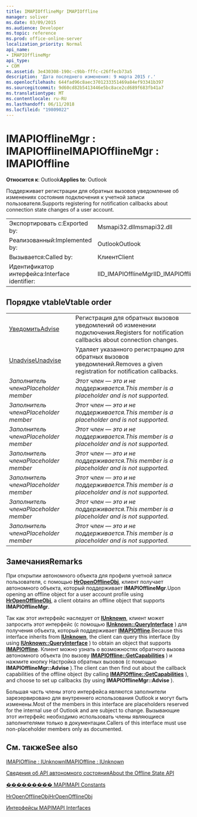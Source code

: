 ```yaml
---
title: IMAPIOfflineMgr IMAPIOffline
manager: soliver
ms.date: 03/09/2015
ms.audience: Developer
ms.topic: reference
ms.prod: office-online-server
localization_priority: Normal
api_name:
- IMAPIOfflineMgr
api_type:
- COM
ms.assetid: 3e430308-190c-c9bb-fffc-c26ffecb73a5
description: 'Дата последнего изменения: 9 марта 2015 г.'
ms.openlocfilehash: 644fad96c8aec3701233351469a84ef93341b397
ms.sourcegitcommit: 9d60cd82b5413446e5bc8ace2cd689f683fb41a7
ms.translationtype: MT
ms.contentlocale: ru-RU
ms.lasthandoff: 06/11/2018
ms.locfileid: "19809022"
---
```

# <a name="imapiofflinemgr--imapioffline"></a><span data-ttu-id="78780-103">IMAPIOfflineMgr : IMAPIOffline</span><span class="sxs-lookup"><span data-stu-id="78780-103">IMAPIOfflineMgr : IMAPIOffline</span></span>

  
  
<span data-ttu-id="78780-104">**Относится к**: Outlook</span><span class="sxs-lookup"><span data-stu-id="78780-104">**Applies to**: Outlook</span></span> 
  
<span data-ttu-id="78780-105">Поддерживает регистрации для обратных вызовов уведомление об изменениях состояния подключения к учетной записи пользователя.</span><span class="sxs-lookup"><span data-stu-id="78780-105">Supports registering for notification callbacks about connection state changes of a user account.</span></span>
  
|||
|:-----|:-----|
|<span data-ttu-id="78780-106">Экспортировать с:</span><span class="sxs-lookup"><span data-stu-id="78780-106">Exported by:</span></span>  <br/> |<span data-ttu-id="78780-107">Msmapi32.dll</span><span class="sxs-lookup"><span data-stu-id="78780-107">msmapi32.dll</span></span>  <br/> |
|<span data-ttu-id="78780-108">Реализованный:</span><span class="sxs-lookup"><span data-stu-id="78780-108">Implemented by:</span></span>  <br/> |<span data-ttu-id="78780-109">Outlook</span><span class="sxs-lookup"><span data-stu-id="78780-109">Outlook</span></span>  <br/> |
|<span data-ttu-id="78780-110">Вызывается:</span><span class="sxs-lookup"><span data-stu-id="78780-110">Called by:</span></span>  <br/> |<span data-ttu-id="78780-111">Клиент</span><span class="sxs-lookup"><span data-stu-id="78780-111">Client</span></span>  <br/> |
|<span data-ttu-id="78780-112">Идентификатор интерфейса:</span><span class="sxs-lookup"><span data-stu-id="78780-112">Interface identifier:</span></span>  <br/> |<span data-ttu-id="78780-113">IID_IMAPIOfflineMgr</span><span class="sxs-lookup"><span data-stu-id="78780-113">IID_IMAPIOfflineMgr</span></span>  <br/> |
   
## <a name="vtable-order"></a><span data-ttu-id="78780-114">Порядке vtable</span><span class="sxs-lookup"><span data-stu-id="78780-114">Vtable order</span></span>

|||
|:-----|:-----|
|[<span data-ttu-id="78780-115">Уведомить</span><span class="sxs-lookup"><span data-stu-id="78780-115">Advise</span></span>](imapiofflinemgr-advise.md) <br/> |<span data-ttu-id="78780-116">Регистрация для обратных вызовов уведомлений об изменении подключения.</span><span class="sxs-lookup"><span data-stu-id="78780-116">Registers for notification callbacks about connection changes.</span></span>  <br/> |
|[<span data-ttu-id="78780-117">Unadvise</span><span class="sxs-lookup"><span data-stu-id="78780-117">Unadvise</span></span>](imapiofflinemgr-unadvise.md) <br/> |<span data-ttu-id="78780-118">Удаляет указанного регистрацию для обратных вызовов уведомлений.</span><span class="sxs-lookup"><span data-stu-id="78780-118">Removes a given registration for notification callbacks.</span></span>  <br/> |
| <span data-ttu-id="78780-119">*Заполнитель члена*</span><span class="sxs-lookup"><span data-stu-id="78780-119">*Placeholder member*</span></span>  <br/> | <span data-ttu-id="78780-120">*Этот член — это и не поддерживается.*</span><span class="sxs-lookup"><span data-stu-id="78780-120">*This member is a placeholder and is not supported.*</span></span>  <br/> |
| <span data-ttu-id="78780-121">*Заполнитель члена*</span><span class="sxs-lookup"><span data-stu-id="78780-121">*Placeholder member*</span></span>  <br/> | <span data-ttu-id="78780-122">*Этот член — это и не поддерживается.*</span><span class="sxs-lookup"><span data-stu-id="78780-122">*This member is a placeholder and is not supported.*</span></span>  <br/> |
| <span data-ttu-id="78780-123">*Заполнитель члена*</span><span class="sxs-lookup"><span data-stu-id="78780-123">*Placeholder member*</span></span>  <br/> | <span data-ttu-id="78780-124">*Этот член — это и не поддерживается.*</span><span class="sxs-lookup"><span data-stu-id="78780-124">*This member is a placeholder and is not supported.*</span></span>  <br/> |
| <span data-ttu-id="78780-125">*Заполнитель члена*</span><span class="sxs-lookup"><span data-stu-id="78780-125">*Placeholder member*</span></span>  <br/> | <span data-ttu-id="78780-126">*Этот член — это и не поддерживается.*</span><span class="sxs-lookup"><span data-stu-id="78780-126">*This member is a placeholder and is not supported.*</span></span>  <br/> |
| <span data-ttu-id="78780-127">*Заполнитель члена*</span><span class="sxs-lookup"><span data-stu-id="78780-127">*Placeholder member*</span></span>  <br/> | <span data-ttu-id="78780-128">*Этот член — это и не поддерживается.*</span><span class="sxs-lookup"><span data-stu-id="78780-128">*This member is a placeholder and is not supported.*</span></span>  <br/> |
| <span data-ttu-id="78780-129">*Заполнитель члена*</span><span class="sxs-lookup"><span data-stu-id="78780-129">*Placeholder member*</span></span>  <br/> | <span data-ttu-id="78780-130">*Этот член — это и не поддерживается.*</span><span class="sxs-lookup"><span data-stu-id="78780-130">*This member is a placeholder and is not supported.*</span></span>  <br/> |
| <span data-ttu-id="78780-131">*Заполнитель члена*</span><span class="sxs-lookup"><span data-stu-id="78780-131">*Placeholder member*</span></span>  <br/> | <span data-ttu-id="78780-132">*Этот член — это и не поддерживается.*</span><span class="sxs-lookup"><span data-stu-id="78780-132">*This member is a placeholder and is not supported.*</span></span>  <br/> |
   
## <a name="remarks"></a><span data-ttu-id="78780-133">Замечания</span><span class="sxs-lookup"><span data-stu-id="78780-133">Remarks</span></span>

<span data-ttu-id="78780-134">При открытии автономного объекта для профиля учетной записи пользователя, с помощью **[HrOpenOfflineObj](hropenofflineobj.md)**, клиент получает автономного объекта, который поддерживает **IMAPIOfflineMgr**.</span><span class="sxs-lookup"><span data-stu-id="78780-134">Upon opening an offline object for a user account profile using **[HrOpenOfflineObj](hropenofflineobj.md)**, a client obtains an offline object that supports **IMAPIOfflineMgr**.</span></span> 
  
<span data-ttu-id="78780-135">Так как этот интерфейс наследует от **[IUnknown](http://msdn.microsoft.com/en-us/library/ms680509%28v=VS.85%29.aspx)**, клиент может запросить этот интерфейс (с помощью **[IUnknown::QueryInterface](http://msdn.microsoft.com/en-us/library/ms682521%28v=VS.85%29.aspx)** ) для получения объекта, который поддерживает **[IMAPIOffline](imapiofflineiunknown.md)**.</span><span class="sxs-lookup"><span data-stu-id="78780-135">Because this interface inherits from **[IUnknown](http://msdn.microsoft.com/en-us/library/ms680509%28v=VS.85%29.aspx)**, the client can query this interface (by using **[IUnknown::QueryInterface](http://msdn.microsoft.com/en-us/library/ms682521%28v=VS.85%29.aspx)** ) to obtain an object that supports **[IMAPIOffline](imapiofflineiunknown.md)**.</span></span> <span data-ttu-id="78780-136">Клиент можно узнать о возможностях обратного вызова автономного объекта (по вызову **[IMAPIOffline::GetCapabilities](imapioffline-getcapabilities.md)** ) и нажмите кнопку Настройка обратных вызовов (с помощью **IMAPIOfflineMgr::Advise** ).</span><span class="sxs-lookup"><span data-stu-id="78780-136">The client can then find out about the callback capabilities of the offline object (by calling **[IMAPIOffline::GetCapabilities](imapioffline-getcapabilities.md)** ), and choose to set up callbacks (by using **IMAPIOfflineMgr::Advise** ).</span></span> 
  
<span data-ttu-id="78780-137">Большая часть члены этого интерфейса являются заполнители зарезервировано для внутреннего использования Outlook и могут быть изменены.</span><span class="sxs-lookup"><span data-stu-id="78780-137">Most of the members in this interface are placeholders reserved for the internal use of Outlook and are subject to change.</span></span> <span data-ttu-id="78780-138">Вызывающие этот интерфейс необходимо использовать члены являющиеся заполнителями только в документации.</span><span class="sxs-lookup"><span data-stu-id="78780-138">Callers of this interface must use non-placeholder members only as documented.</span></span>
  
## <a name="see-also"></a><span data-ttu-id="78780-139">См. также</span><span class="sxs-lookup"><span data-stu-id="78780-139">See also</span></span>



[<span data-ttu-id="78780-140">IMAPIOffline : IUnknown</span><span class="sxs-lookup"><span data-stu-id="78780-140">IMAPIOffline : IUnknown</span></span>](imapiofflineiunknown.md)


[<span data-ttu-id="78780-141">Сведения об API автономного состояния</span><span class="sxs-lookup"><span data-stu-id="78780-141">About the Offline State API</span></span>](about-the-offline-state-api.md)
  
[<span data-ttu-id="78780-142">��������� MAPI</span><span class="sxs-lookup"><span data-stu-id="78780-142">MAPI Constants</span></span>](mapi-constants.md)
  
[<span data-ttu-id="78780-143">HrOpenOfflineObj</span><span class="sxs-lookup"><span data-stu-id="78780-143">HrOpenOfflineObj</span></span>](hropenofflineobj.md)
  
[<span data-ttu-id="78780-144">Интерфейсы MAPI</span><span class="sxs-lookup"><span data-stu-id="78780-144">MAPI Interfaces</span></span>](mapi-interfaces.md)

